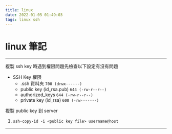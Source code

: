 ```yaml
---
title: linux
date: 2022-01-05 01:49:03
tags: linux ssh
---
```


# linux 筆記

-----
複製 ssh key 時遇到權限問題先檢查以下設定有沒有問題
* SSH Key 權限
  * .ssh 資料夾 `700 (drwx------)`
  * public key (id_rsa.pub) `644 (-rw-r--r--)`
  * authorized_keys `644 (-rw-r--r--)`
  * private key (id_rsa) `600 (-rw-------)`
 
複製 public key 到 server
  1. `ssh-copy-id -i <public key file> username@host`
-----